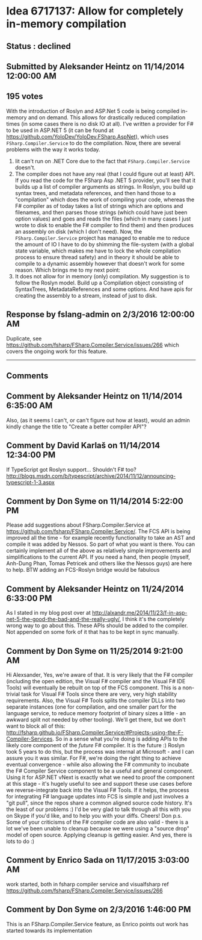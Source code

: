 # Idea 6717137: Allow for completely in-memory compilation #

## Status : declined

## Submitted by Aleksander Heintz on 11/14/2014 12:00:00 AM

## 195 votes

With the introduction of Roslyn and ASP.Net 5 code is being compiled in-memory and on demand. This allows for drastically reduced compilation times (in some cases there is no disk IO at all). I've written a provider for F# to be used in ASP.NET 5 (it can be found at https://github.com/YoloDev/YoloDev.FSharp.AspNet), which uses `FSharp.Compiler.Service` to do the compilation.
Now, there are several problems with the way it works today.
1. Iit can't run on .NET Core due to the fact that `FSharp.Compiler.Service` doesn't.
2. The compiler does not have any real (that I could figure out at least) API. If you read the code for the FSharp Asp .NET 5 provider, you'll see that it builds up a list of compiler arguments as strings. In Roslyn, you build up syntax trees, and metadata references, and then hand those to a "compilation" which does the work of compiling your code, whereas the F# compiler as of today takes a list of strings which are options and filenames, and then parses those strings (which could have just been option values) and goes and reads the files (which in many cases I just wrote to disk to enable the F# compiler to find them) and then produces an assembly on disk (which I don't need). Now, the `FSharp.Compiler.Service` project has managed to enable me to reduce the amount of IO I have to do by shimming the file-system (with a global state variable, which makes me have to lock the whole compilation process to ensure thread safety) and in theory it should be able to compile to a dynamic assembly however that doesn't work for some reason. Which brings me to my next point:
3. It does not allow for in memory (only) compilation.
My suggestion is to follow the Roslyn model. Build up a Compilation object consisting of SyntaxTrees, MetadataReferences and some options. And have apis for creating the assembly to a stream, instead of just to disk.



## Response by fslang-admin on 2/3/2016 12:00:00 AM

Duplicate, see https://github.com/fsharp/FSharp.Compiler.Service/issues/266
which covers the ongoing work for this feature.

------------------------
## Comments


## Comment by Aleksander Heintz on 11/14/2014 6:35:00 AM
Also, (as it seems I can't, or can't figure out how at least), would an admin kindly change the title to "Create a better compiler API"?


## Comment by David Karlaš on 11/14/2014 12:34:00 PM
If TypeScript got Roslyn support... Shouldn't F# too?
http://blogs.msdn.com/b/typescript/archive/2014/11/12/announcing-typescript-1-3.aspx


## Comment by Don Syme on 11/14/2014 5:22:00 PM
Please add suggestions about FSharp.Compiler.Service at https://github.com/fsharp/FSharp.Compiler.Service/.
The FCS API is being improved all the time - for example recently functionality to take an AST and compile it was added by Nessos. So part of what you want is there. You can certainly implement all of the above as relatively simple improvements and simplifications to the current API.
If you need a hand, then people (myself, Anh-Dung Phan, Tomas Petricek and others like the Nessos guys) are here to help.
BTW adding an FCS-Roslyn bridge would be fabulous


## Comment by Aleksander Heintz on 11/24/2014 6:33:00 PM
As I stated in my blog post over at http://alxandr.me/2014/11/23/f-in-asp-net-5-the-good-the-bad-and-the-really-ugly/, I think it's the completely wrong way to go about this. These APIs should be added to the compiler. Not appended on some fork of it that has to be kept in sync manually.


## Comment by Don Syme on 11/25/2014 9:21:00 AM
Hi Alexsander,
Yes, we're aware of that. It is very likely that the F# compiler (including the open edition, the Visual F# compiler and the Visual F# IDE Tools) will eventually be rebuilt on top of the FCS component.
This is a non-trivial task for Visual F# Tools since there are very, very high stability requirements. Also, the Visual F# Tools splits the compiler DLLs into two separate instances (one for compilation, and one smaller part for the language service, to reduce memory footprint of binary sizes a little - an awkward split not needed by other tooling). We'll get there, but we don't want to block all of this: http://fsharp.github.io/FSharp.Compiler.Service/#Projects-using-the-F-Compiler-Services.
So in a sense what you're doing is adding APIs to the likely core component of the _future_ F# compiler. It is the future :)
Roslyn took 5 years to do this, but the process was internal at Microsoft - and I can assure you it was similar. For F#, we're doing the right thing to achieve eventual convergence - while also allowing the F# community to incubate the F# Compiler Service component to be a useful and general component. Using it for ASP.NET vNext is exactly what we need to proof the component at this stage - it's hugely useful to see and support these use cases before we reverse-integrate back into the Visual F# Tools.
If it helps, the process for integrating F# language updates into FCS is simple and just involves a "git pull", since the repos share a common aligned source code history. It's the least of our problems :)
I'd be very glad to talk through all this with you on Skype if you'd like, and to help you with your diffs.
Cheers!
Don
p.s. Some of your criticisms of the F# compiler code are also valid - there is a lot we've been unable to cleanup because we were using a "source drop" model of open source. Applying cleanup is getting easier. And yes, there is lots to do :)


## Comment by Enrico Sada on 11/17/2015 3:03:00 AM
work started, both in fsharp compiler service and visualfsharp
ref https://github.com/fsharp/FSharp.Compiler.Service/issues/266


## Comment by Don Syme on 2/3/2016 1:46:00 PM
This is an FSharp.Compiler.Service feature, as Enrico points out work has started towards its implementation

